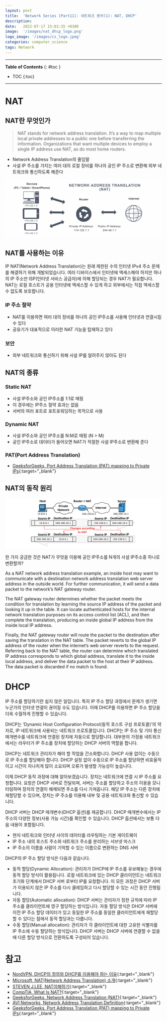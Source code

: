 ```yaml
---
layout: post
title:  'Network Series [Part11]: 네트워크 용어(1): NAT, DHCP'
description: 
date:   2022-07-17 15:01:35 +0300
image:  '/images/nat_dhcp_logo.png'
logo_image: '/images/cs_logo.jpeg'
categories: computer_science
tags: Network
---
```


---
**Table of Contents**
{: #toc }
*  TOC
{:toc}
---

# NAT

## NAT란 무엇인가

> NAT stands for network address translation. It’s a way to map multiple local private addresses to a public one before transferring the information. Organizations that want multiple devices to employ a single IP address use NAT, as do most home routers.  

- Network Address Translation의 줄임말
- 사설 IP 주소를 가지는 여러 대의 로컬 장비를 하나의 공인 IP 주소로 변환해 외부 네트워크와 통신하도록 해준다

![](/images/nat_1.png)

## NAT를 사용하는 이유

IP NAT(Network Address Translation)는 원래 제한된 수의 인터넷 IPv4 주소 문제를 해결하기 위해 개발되었습니다. 여러 디바이스에서 인터넷에 액세스해야 하지만 하나의 IP 주소만 ISP(인터넷 서비스 공급자)에 의해 할당되는 경우 NAT가 필요합니다. NAT는 로컬 호스트가 공용 인터넷에 액세스할 수 있게 하고 외부에서는 직접 액세스할 수 없도록 보호합니다.  

### IP 주소 절약

- NAT를 이용하면 여러 대의 장비를 하나의 공인 IP주소를 사용해 인터넷과 연결시킬 수 있다
- 공유기가 대표적으로 이러한 NAT 기능을 탑재하고 있다

### 보안

- 외부 네트워크와 통신하기 위해 사설 IP를 알려주지 않아도 된다

## NAT의 종류

### Static NAT

- 사설 IP주소와 공인 IP주소를 1:1로 매핑
- 이 경우에는 IP주소 절약 효과는 없음
- 서버의 여러 포트로 포트포워딩하는 목적으로 사용

### Dynamic NAT

- 사설 IP주소와 공인 IP주소를 N:M로 매핑 (N > M)
- 공인 IP주소로 데이터가 들어오면 NAT가 적절한 사설 IP주소로 변환해 준다

### PAT(Port Address Translation)

- [GeeksforGeeks, Port Address Translation (PAT) mapping to Private IPs](https://www.geeksforgeeks.org/port-address-translation-pat-mapping-to-private-ips/){:target="_blank"}

## NAT의 동작 원리

![](/images/nat_2.png)

한 가지 궁금한 것은 NAT가 무엇을 이용해 공인 IP주소를 N개의 사설 IP주소중 하나로 변환할까?  

As a NAT network address translation example, an inside host may want to communicate with a destination network address translation web server address in the outside world. For further communication, it will send a data packet to the network’s NAT gateway router.  

The NAT gateway router determines whether the packet meets the condition for translation by learning the source IP address of the packet and looking it up in the table. It can locate authenticated hosts for the internal network translation purposes on its access control list (ACL), and then complete the translation, producing an inside global IP address from the inside local IP address.  

Finally, the NAT gateway router will route the packet to the destination after saving the translation in the NAT table. The packet reverts to the global IP address of the router when the internet’s web server reverts to the request. Referring back to the NAT table, the router can determine which translated IP address corresponds to which global address, translate it to the inside local address, and deliver the data packet to the host at their IP address. The data packet is discarded if no match is found.  


# DHCP

IP 주소를 할당하기란 쉽지 않은 일입니다. 특히 IP 주소 할당 과정에서 문제가 생기면 누군가의 인터넷 연결이 끊어질 수도 있습니다. 이때 DHCP를 이용하면 IP 주소 할당을 더욱 수월하게 진행할 수 있습니다.  

DHCP는 ‘Dynamic Host Configuration Protocol(동적 호스트 구성 프로토콜)’의 약자로, IP 네트워크에 사용되는 네트워크 프로토콜입니다. DHCP는 IP 주소 및 기타 통신 매개변수를 네트워크에 연결된 장치에 자동으로 할당합니다. 대부분의 가정용 네트워크에서는 라우터가 IP 주소를 장치에 할당하는 DHCP 서버의 역할을 합니다.  

DHCP는 네트워크 관리자가 해야 할 작업을 간소화합니다. DHCP 사용 없이는 수동으로 IP 주소를 할당해야 합니다. DHCP 설정 없이 수동으로 IP 주소를 할당하면 비효울적이고 시간이 지나치게 많이 소요되며 오류가 발생할 가능성이 높습니다.  

이제 DHCP 동작 과정에 대해 알아보겠습니다. 장치는 네트워크에 연결 시 IP 주소를 요청합니다. 요청은 DHCP 서버로 전달되며, 서버는 주소를 할당하고 주소의 이용을 모니터링하며 장치의 연결이 해제되면 주소를 다시 가져옵니다. 해당 IP 주소는 다른 장치에 재할당할 수 있으며, 장치는 IP 주소를 이용해 내부 및 공용 네트워크와 통신할 수 있습니다.  

DHCP 서버는 DHCP 매개변수(DHCP 옵션)를 제공합니다. DHCP 매개변수에서는 IP 주소의 다양한 정보(사용 가능 시간)를 확인할 수 있습니다. DHCP 옵션에서는 보통 다음 내용이 포함됩니다.  

- 현지 네트워크와 인터넷 사이의 데이터를 라우팅하는 기본 게이트웨이
- IP 주소 내의 호스트 주소와 네트워크 주소를 분리하는 서브넷 마스크
- IP 주소의 이름을 사람이 기억할 수 있는 이름으로 변환하는 DNS 서버


DHCP의 IP 주소 할당 방식은 다음과 같습니다.  

- 동적 할당(Dynamic Allocation): 관리자가 DHCP에 IP 주소를 유보해놓는 경우에 동적 할당 방식이 활용됩니다. 로컬 네트워크에 있는 DHCP 클라이언트는 네트워크 초기화 단계에서 DHCP 서버 로부터 IP를 요청합니다. 이 모든 과정은 DHCP 서버가 이용되지 않은 IP 주소를 다시 클레임하고 다시 할당할 수 있는 시간 동안 진행됩니다.
- 자동 할당(Automatic allocation): DHCP 서버는 관리자가 정한 규칙에 따라 IP 주소를 클라이언트에 영구 할당하는 방식입니다. 자동 할당 방식은 DHCP 서버에 이전 IP 주소 할당 데이터가 있고 동일한 IP 주소를 동일한 클라이언트에게 재할당할 수 있다는 점에서 동적 할당과는 다릅니다.
- 수동 할당(Manual allocation): 관리자가 각 클라이언트에 대한 고유한 식별자를 IP 주소에 수동 할당하는 방식입니다. DHCP 서버는 DHCP 서버에 연결할 수 없을 때 다른 할당 방식으로 전환하도록 구성되어 있습니다.

# 참고

- [NordVPN, DHCP의 정의와 DHCP를 이용해야 하는 이유](https://nordvpn.com/ko/blog/what-is-dhcp/){:target="_blank"}
- [Microsoft, NAT(Network Address Translation) 소개](https://docs.microsoft.com/ko-kr/azure/rtos/netx-duo/netx-duo-nat/chapter1){:target="_blank"}
- [STEVEN J.LEE, NAT이해하기](https://www.stevenjlee.net/2020/07/11/%EC%9D%B4%ED%95%B4%ED%95%98%EA%B8%B0-nat-network-address-translation-%EB%84%A4%ED%8A%B8%EC%9B%8C%ED%81%AC-%EC%A3%BC%EC%86%8C-%EB%B3%80%ED%99%98/){:target="_blank"}
- [CompTIA, What Is NAT?](https://www.comptia.org/content/guides/what-is-network-address-translation){:target="_blank"}
- [GeeksforGeeks, Network Address Translation (NAT)](https://www.geeksforgeeks.org/network-address-translation-nat/){:target="_blank"}
- [AVI Networks, Network Address Translation Definition](https://avinetworks.com/glossary/network-address-translation/){:target="_blank"}
- [GeeksforGeeks, Port Address Translation (PAT) mapping to Private IPs](https://www.geeksforgeeks.org/port-address-translation-pat-mapping-to-private-ips/){:target="_blank"}